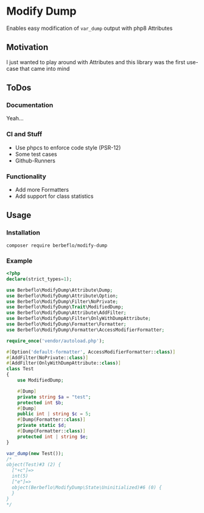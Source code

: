 # Modify Dump
Enables easy modification of `var_dump` output with php8 Attributes

## Motivation
I just wanted to play around with Attributes and this library was the first use-case that came into mind

## ToDos
### Documentation
Yeah...

### CI and Stuff
- Use phpcs to enforce code style (PSR-12)
- Some test cases
- Github-Runners

### Functionality
- Add more Formatters
- Add support for class statistics

## Usage
### Installation
`composer require berbeflo/modify-dump`
### Example
```php
<?php
declare(strict_types=1);

use Berbeflo\ModifyDump\Attribute\Dump;
use Berbeflo\ModifyDump\Attribute\Option;
use Berbeflo\ModifyDump\Filter\NoPrivate;
use Berbeflo\ModifyDump\Trait\ModifiedDump;
use Berbeflo\ModifyDump\Attribute\AddFilter;
use Berbeflo\ModifyDump\Filter\OnlyWithDumpAttribute;
use Berbeflo\ModifyDump\Formatter\Formatter;
use Berbeflo\ModifyDump\Formatter\AccessModifierFormatter;

require_once('vendor/autoload.php');

#[Option('default-formatter', AccessModifierFormatter::class)]
#[AddFilter(NoPrivate::class)]
#[AddFilter(OnlyWithDumpAttribute::class)]
class Test
{
    use ModifiedDump;

    #[Dump]
    private string $a = "test";
    protected int $b;
    #[Dump]
    public int | string $c = 5;
    #[Dump(Formatter::class)]
    private static $d;
    #[Dump(Formatter::class)]
    protected int | string $e;
}

var_dump(new Test());
/*
object(Test)#3 (2) {
  ["+c"]=>
  int(5)
  ["e"]=>
  object(Berbeflo\ModifyDump\State\Uninitialized)#6 (0) {
  }
}
*/
```
